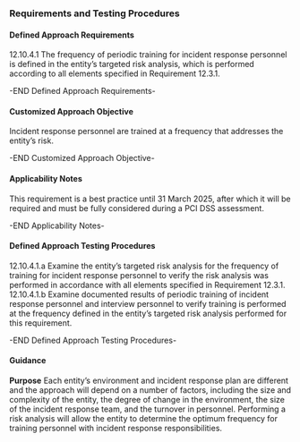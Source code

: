 ### Requirements and Testing Procedures

#### Defined Approach Requirements
12.10.4.1 The frequency of periodic training for incident response personnel is defined in the entity’s targeted risk analysis, which is performed according to all elements specified in Requirement 12.3.1.

-END Defined Approach Requirements- 
#### Customized Approach Objective
Incident response personnel are trained at a frequency that addresses the entity’s risk.

-END Customized Approach Objective- 
#### Applicability Notes
This requirement is a best practice until 31 March 2025, after which it will be required and must be fully considered during a PCI DSS assessment.

-END Applicability Notes- 
#### Defined Approach Testing Procedures
12.10.4.1.a Examine the entity’s targeted risk analysis for the frequency of training for incident response personnel to verify the risk analysis was performed in accordance with all elements specified in Requirement 12.3.1.
12.10.4.1.b Examine documented results of periodic training of incident response personnel and interview personnel to verify training is performed at the frequency defined in the entity’s targeted risk analysis performed for this requirement.

-END Defined Approach Testing Procedures- 
#### Guidance
**Purpose**
Each entity’s environment and incident response plan are different and the approach will depend on a number of factors, including the size and complexity of the entity, the degree of change in the environment, the size of the incident response team, and the turnover in personnel.
Performing a risk analysis will allow the entity to determine the optimum frequency for training personnel with incident response responsibilities.